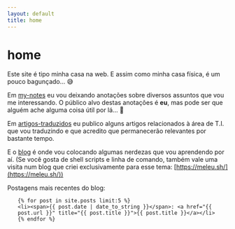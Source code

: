 ```yaml
---
layout: default
title: home
---
```


# home

Este site é tipo minha casa na web. E assim como minha casa física, é um pouco bagunçado... :sweat_smile:

Em [my-notes](/my-notes/) eu vou deixando anotações sobre diversos assuntos que vou me interessando.
O público alvo destas anotações é **eu**, mas pode ser que alguém ache alguma coisa útil por lá... :shrug:

Em [artigos-traduzidos](/artigos-traduzidos/) eu publico alguns artigos relacionados à área de T.I. que vou traduzindo e que acredito que permanecerão relevantes por bastante tempo.

E o [blog](/blog/) é onde vou colocando algumas nerdezas que
vou aprendendo por aí. (Se você gosta de shell scripts e linha de comando,
também vale uma visita num blog que criei exclusivamente para esse tema:
[https://meleu.sh/](https://meleu.sh/))

Postagens mais recentes do blog:
<ul class="posts">

    {% for post in site.posts limit:5 %}
    <li><span>{{ post.date | date_to_string }}</span>: <a href="{{ post.url }}" title="{{ post.title }}">{{ post.title }}</a></li>
    {% endfor %}
</ul>
